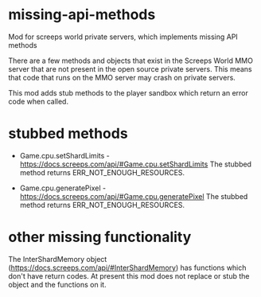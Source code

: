 # missing-api-methods
Mod for screeps world private servers, which implements missing API methods 

There are a few methods and objects that exist in the Screeps World MMO server that are not present in the open source private servers. This means that code that runs on the MMO server may crash on private servers.

This mod adds stub methods to the player sandbox which return an error code when called.

# stubbed methods

* Game.cpu.setShardLimits - https://docs.screeps.com/api/#Game.cpu.setShardLimits
The stubbed method returns ERR_NOT_ENOUGH_RESOURCES.

* Game.cpu.generatePixel - https://docs.screeps.com/api/#Game.cpu.generatePixel
The stubbed method returns ERR_NOT_ENOUGH_RESOURCES.

# other missing functionality
The InterShardMemory object (https://docs.screeps.com/api/#InterShardMemory) has functions which don't have return codes. At present this mod does not replace or stub the object and the functions on it. 

